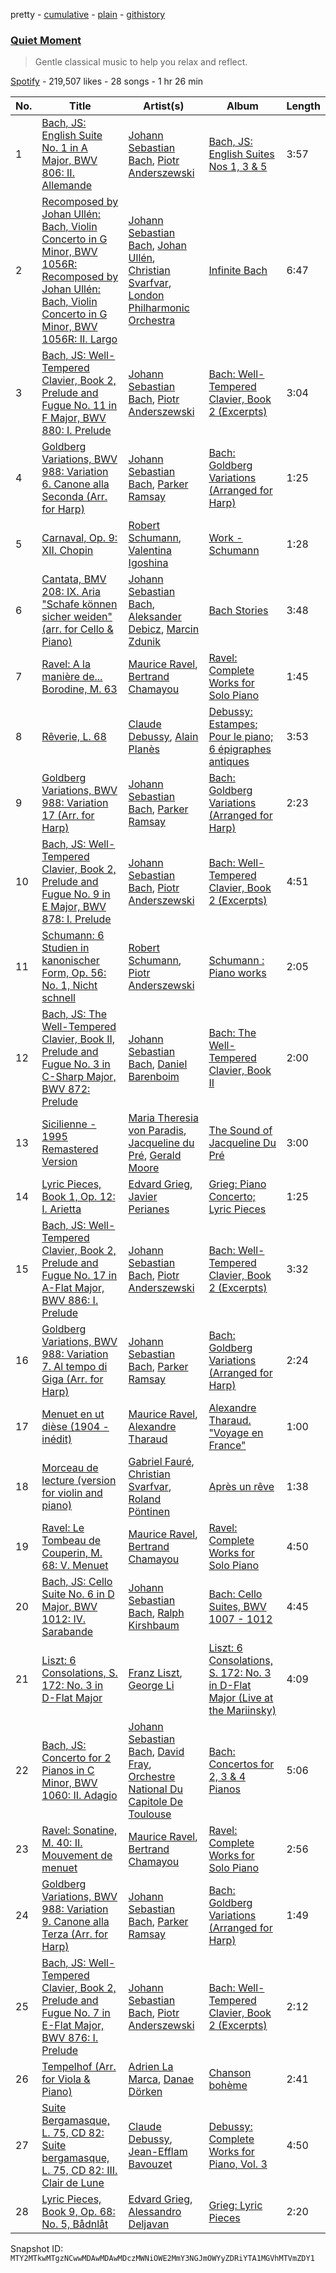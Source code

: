 pretty - [cumulative](/playlists/cumulative/37i9dQZF1DX7KrTMVQnM02.md) - [plain](/playlists/plain/37i9dQZF1DX7KrTMVQnM02) - [githistory](https://github.githistory.xyz/mackorone/spotify-playlist-archive/blob/main/playlists/plain/37i9dQZF1DX7KrTMVQnM02)

### [Quiet Moment](https://open.spotify.com/playlist/37i9dQZF1DX7KrTMVQnM02)

> Gentle classical music to help you relax and reflect.

[Spotify](https://open.spotify.com/user/spotify) - 219,507 likes - 28 songs - 1 hr 26 min

| No. | Title | Artist(s) | Album | Length |
|---|---|---|---|---|
| 1 | [Bach, JS: English Suite No\. 1 in A Major, BWV 806: II\. Allemande](https://open.spotify.com/track/27a8oVN05SOgwDwRJFcygr) | [Johann Sebastian Bach](https://open.spotify.com/artist/5aIqB5nVVvmFsvSdExz408), [Piotr Anderszewski](https://open.spotify.com/artist/0ndw1tUehEV3tnnYUnqFw9) | [Bach, JS: English Suites Nos 1, 3 & 5](https://open.spotify.com/album/0atPfDc4y8UX6ljvewegMX) | 3:57 |
| 2 | [Recomposed by Johan Ullén: Bach, Violin Concerto in G Minor, BWV 1056R: Recomposed by Johan Ullén: Bach, Violin Concerto in G Minor, BWV 1056R: II\. Largo](https://open.spotify.com/track/4ZCVVIdhq1sAWOIHMvyKp2) | [Johann Sebastian Bach](https://open.spotify.com/artist/5aIqB5nVVvmFsvSdExz408), [Johan Ullén](https://open.spotify.com/artist/2UHlnfQjgvkTbRfxgviAs4), [Christian Svarfvar](https://open.spotify.com/artist/0jcR7ThUTzrELU3Ho4ko9U), [London Philharmonic Orchestra](https://open.spotify.com/artist/3PfJE6ebCbCHeuqO4BfNeA) | [Infinite Bach](https://open.spotify.com/album/6teD3FigVp9xUD54xMNiOU) | 6:47 |
| 3 | [Bach, JS: Well\-Tempered Clavier, Book 2, Prelude and Fugue No\. 11 in F Major, BWV 880: I\. Prelude](https://open.spotify.com/track/6WPZGwKnh61MjnrfvhrWcK) | [Johann Sebastian Bach](https://open.spotify.com/artist/5aIqB5nVVvmFsvSdExz408), [Piotr Anderszewski](https://open.spotify.com/artist/0ndw1tUehEV3tnnYUnqFw9) | [Bach: Well\-Tempered Clavier, Book 2 \(Excerpts\)](https://open.spotify.com/album/4GkkbD7DaqH8wPqN0WF8n0) | 3:04 |
| 4 | [Goldberg Variations, BWV 988: Variation 6\. Canone alla Seconda \(Arr\. for Harp\)](https://open.spotify.com/track/5Jg1h697YlH4oG8lvSY4Z3) | [Johann Sebastian Bach](https://open.spotify.com/artist/5aIqB5nVVvmFsvSdExz408), [Parker Ramsay](https://open.spotify.com/artist/5ForLHbyCPMNAICPCv1oeb) | [Bach: Goldberg Variations \(Arranged for Harp\)](https://open.spotify.com/album/07idNELix1kop3z4wVUMz8) | 1:25 |
| 5 | [Carnaval, Op\. 9: XII\. Chopin](https://open.spotify.com/track/2lR3ADXurcbtK4lS5irxCj) | [Robert Schumann](https://open.spotify.com/artist/2UqjDAXnDxejEyE0CzfUrZ), [Valentina Igoshina](https://open.spotify.com/artist/1W57JpbpzQDpbFRTWUBhxO) | [Work \- Schumann](https://open.spotify.com/album/5NJMInZ0UluhhyLiIpwnWT) | 1:28 |
| 6 | [Cantata, BMV 208: IX\. Aria "Schafe können sicher weiden" \(arr\. for Cello & Piano\)](https://open.spotify.com/track/3Qc5QysHKtTwI1LLczjYz5) | [Johann Sebastian Bach](https://open.spotify.com/artist/5aIqB5nVVvmFsvSdExz408), [Aleksander Debicz](https://open.spotify.com/artist/0HZYW7kTNPn8JRCmHv6fad), [Marcin Zdunik](https://open.spotify.com/artist/5KIu821fkPtll9RlDOWLdU) | [Bach Stories](https://open.spotify.com/album/1VMw1pYzyFGK0pGqy64jk7) | 3:48 |
| 7 | [Ravel: A la manière de..\. Borodine, M\. 63](https://open.spotify.com/track/1oSq0jHdOsKzyXbeoYsPxd) | [Maurice Ravel](https://open.spotify.com/artist/17hR0sYHpx7VYTMRfFUOmY), [Bertrand Chamayou](https://open.spotify.com/artist/28Bn2PxtmXD8UbBSM968Fp) | [Ravel: Complete Works for Solo Piano](https://open.spotify.com/album/5Ui8Uj9oHn2yT7Duo0welM) | 1:45 |
| 8 | [Rêverie, L\. 68](https://open.spotify.com/track/086sjLPEqdKBgTxbTeCLCv) | [Claude Debussy](https://open.spotify.com/artist/1Uff91EOsvd99rtAupatMP), [Alain Planès](https://open.spotify.com/artist/2T5bM1nb5fZVw5Bm851HNh) | [Debussy: Estampes; Pour le piano; 6 épigraphes antiques](https://open.spotify.com/album/7jCCOwIktM4dGS6YfQuqTq) | 3:53 |
| 9 | [Goldberg Variations, BWV 988: Variation 17 \(Arr\. for Harp\)](https://open.spotify.com/track/60PIhmWYODCEh8YbcunBsa) | [Johann Sebastian Bach](https://open.spotify.com/artist/5aIqB5nVVvmFsvSdExz408), [Parker Ramsay](https://open.spotify.com/artist/5ForLHbyCPMNAICPCv1oeb) | [Bach: Goldberg Variations \(Arranged for Harp\)](https://open.spotify.com/album/07idNELix1kop3z4wVUMz8) | 2:23 |
| 10 | [Bach, JS: Well\-Tempered Clavier, Book 2, Prelude and Fugue No\. 9 in E Major, BWV 878: I\. Prelude](https://open.spotify.com/track/6ElyS5Mbg0C6bUe1814pBC) | [Johann Sebastian Bach](https://open.spotify.com/artist/5aIqB5nVVvmFsvSdExz408), [Piotr Anderszewski](https://open.spotify.com/artist/0ndw1tUehEV3tnnYUnqFw9) | [Bach: Well\-Tempered Clavier, Book 2 \(Excerpts\)](https://open.spotify.com/album/4GkkbD7DaqH8wPqN0WF8n0) | 4:51 |
| 11 | [Schumann: 6 Studien in kanonischer Form, Op\. 56: No\. 1, Nicht schnell](https://open.spotify.com/track/1q5ayzgYUD1uL2kI389fV4) | [Robert Schumann](https://open.spotify.com/artist/2UqjDAXnDxejEyE0CzfUrZ), [Piotr Anderszewski](https://open.spotify.com/artist/0ndw1tUehEV3tnnYUnqFw9) | [Schumann : Piano works](https://open.spotify.com/album/6jBpmfj61Fb3gOmpGTcMlv) | 2:05 |
| 12 | [Bach, JS: The Well\-Tempered Clavier, Book II, Prelude and Fugue No\. 3 in C\-Sharp Major, BWV 872: Prelude](https://open.spotify.com/track/74wO29WxFBG5r8SufLQIT0) | [Johann Sebastian Bach](https://open.spotify.com/artist/5aIqB5nVVvmFsvSdExz408), [Daniel Barenboim](https://open.spotify.com/artist/78sEozQOEJxzXegUuqRSgH) | [Bach: The Well\-Tempered Clavier, Book II](https://open.spotify.com/album/6nfMkD8IXOwbq3HBfAwOzF) | 2:00 |
| 13 | [Sicilienne \- 1995 Remastered Version](https://open.spotify.com/track/2HQg27QmTOBC3kcFBchDEU) | [Maria Theresia von Paradis](https://open.spotify.com/artist/2BboNNLVkfkH1Sx745yQgd), [Jacqueline du Pré](https://open.spotify.com/artist/5VRErWhTZd0si1lqt1DwoW), [Gerald Moore](https://open.spotify.com/artist/0QjqcG7aDPrqJrEogqZu3w) | [The Sound of Jacqueline Du Pré](https://open.spotify.com/album/2cq1TB0imGfqReueT6ERtm) | 3:00 |
| 14 | [Lyric Pieces, Book 1, Op\. 12: I\. Arietta](https://open.spotify.com/track/76wV53YHl0tGEvT3L0QzvK) | [Edvard Grieg](https://open.spotify.com/artist/5ihY290YPGc3aY2xTyx7Gy), [Javier Perianes](https://open.spotify.com/artist/5sYNU2X0Fvw3iAqWTqwWjz) | [Grieg: Piano Concerto; Lyric Pieces](https://open.spotify.com/album/5HokgmfmgFExUbbVgkvz3n) | 1:25 |
| 15 | [Bach, JS: Well\-Tempered Clavier, Book 2, Prelude and Fugue No\. 17 in A\-Flat Major, BWV 886: I\. Prelude](https://open.spotify.com/track/4LG4yhKa69RTG4HcNAkxrp) | [Johann Sebastian Bach](https://open.spotify.com/artist/5aIqB5nVVvmFsvSdExz408), [Piotr Anderszewski](https://open.spotify.com/artist/0ndw1tUehEV3tnnYUnqFw9) | [Bach: Well\-Tempered Clavier, Book 2 \(Excerpts\)](https://open.spotify.com/album/4GkkbD7DaqH8wPqN0WF8n0) | 3:32 |
| 16 | [Goldberg Variations, BWV 988: Variation 7\. Al tempo di Giga \(Arr\. for Harp\)](https://open.spotify.com/track/41pX70jMYOeyAEfiAyN2s2) | [Johann Sebastian Bach](https://open.spotify.com/artist/5aIqB5nVVvmFsvSdExz408), [Parker Ramsay](https://open.spotify.com/artist/5ForLHbyCPMNAICPCv1oeb) | [Bach: Goldberg Variations \(Arranged for Harp\)](https://open.spotify.com/album/07idNELix1kop3z4wVUMz8) | 2:24 |
| 17 | [Menuet en ut dièse \(1904 \- inédit\)](https://open.spotify.com/track/6YuQg0aC2cCmSSK42gKWzS) | [Maurice Ravel](https://open.spotify.com/artist/17hR0sYHpx7VYTMRfFUOmY), [Alexandre Tharaud](https://open.spotify.com/artist/5HG9Eg7Ik8ZuNtMyGYTxLG) | [Alexandre Tharaud\. "Voyage en France"](https://open.spotify.com/album/1UfEH15W0MVwWbAGa9OXqE) | 1:00 |
| 18 | [Morceau de lecture \(version for violin and piano\)](https://open.spotify.com/track/5sXnI44lQ6lcSUN5yT1kne) | [Gabriel Fauré](https://open.spotify.com/artist/2gClsBep1tt1rv1CN210SO), [Christian Svarfvar](https://open.spotify.com/artist/0jcR7ThUTzrELU3Ho4ko9U), [Roland Pöntinen](https://open.spotify.com/artist/3oob8cWQ5FMlfVZRwSSVES) | [Après un rêve](https://open.spotify.com/album/6Bgqkmf095spyt1tE1njYd) | 1:38 |
| 19 | [Ravel: Le Tombeau de Couperin, M\. 68: V\. Menuet](https://open.spotify.com/track/1HjiFQtbXp4EXLzyC05j3K) | [Maurice Ravel](https://open.spotify.com/artist/17hR0sYHpx7VYTMRfFUOmY), [Bertrand Chamayou](https://open.spotify.com/artist/28Bn2PxtmXD8UbBSM968Fp) | [Ravel: Complete Works for Solo Piano](https://open.spotify.com/album/5Ui8Uj9oHn2yT7Duo0welM) | 4:50 |
| 20 | [Bach, JS: Cello Suite No\. 6 in D Major, BWV 1012: IV\. Sarabande](https://open.spotify.com/track/6XhPptZYmFpaHbE2HnaYrE) | [Johann Sebastian Bach](https://open.spotify.com/artist/5aIqB5nVVvmFsvSdExz408), [Ralph Kirshbaum](https://open.spotify.com/artist/0BOKp33vfgc7PUaNem18gT) | [Bach: Cello Suites, BWV 1007 \- 1012](https://open.spotify.com/album/5Wml8Lwar0peOEOV26Zqxm) | 4:45 |
| 21 | [Liszt: 6 Consolations, S\. 172: No\. 3 in D\-Flat Major](https://open.spotify.com/track/6vBZAAMRS9xQA1qdplRBLr) | [Franz Liszt](https://open.spotify.com/artist/1385hLNbrnbCJGokfH2ac2), [George Li](https://open.spotify.com/artist/7MmY9EnBs2QvDwLnJUV332) | [Liszt: 6 Consolations, S\. 172: No\. 3 in D\-Flat Major \(Live at the Mariinsky\)](https://open.spotify.com/album/1YogZyGCxolaF5Hj0ZY1rg) | 4:09 |
| 22 | [Bach, JS: Concerto for 2 Pianos in C Minor, BWV 1060: II\. Adagio](https://open.spotify.com/track/6CUwWcawWjim6VGhb0kKAw) | [Johann Sebastian Bach](https://open.spotify.com/artist/5aIqB5nVVvmFsvSdExz408), [David Fray](https://open.spotify.com/artist/6ngR3n1aQ7GLB5w46hqSWR), [Orchestre National Du Capitole De Toulouse](https://open.spotify.com/artist/75ehLoOSz7elHefmAk5QWa) | [Bach: Concertos for 2, 3 & 4 Pianos](https://open.spotify.com/album/3V7HX0tRthqlnfru2VPnBW) | 5:06 |
| 23 | [Ravel: Sonatine, M\. 40: II\. Mouvement de menuet](https://open.spotify.com/track/1KfM3JMnBVaXTdEcSrLkXs) | [Maurice Ravel](https://open.spotify.com/artist/17hR0sYHpx7VYTMRfFUOmY), [Bertrand Chamayou](https://open.spotify.com/artist/28Bn2PxtmXD8UbBSM968Fp) | [Ravel: Complete Works for Solo Piano](https://open.spotify.com/album/5Ui8Uj9oHn2yT7Duo0welM) | 2:56 |
| 24 | [Goldberg Variations, BWV 988: Variation 9\. Canone alla Terza \(Arr\. for Harp\)](https://open.spotify.com/track/35AQfhPnVJ76YLZfF1kYDd) | [Johann Sebastian Bach](https://open.spotify.com/artist/5aIqB5nVVvmFsvSdExz408), [Parker Ramsay](https://open.spotify.com/artist/5ForLHbyCPMNAICPCv1oeb) | [Bach: Goldberg Variations \(Arranged for Harp\)](https://open.spotify.com/album/07idNELix1kop3z4wVUMz8) | 1:49 |
| 25 | [Bach, JS: Well\-Tempered Clavier, Book 2, Prelude and Fugue No\. 7 in E\-Flat Major, BWV 876: I\. Prelude](https://open.spotify.com/track/5C2oghM3zT7QOYZD5tBbeW) | [Johann Sebastian Bach](https://open.spotify.com/artist/5aIqB5nVVvmFsvSdExz408), [Piotr Anderszewski](https://open.spotify.com/artist/0ndw1tUehEV3tnnYUnqFw9) | [Bach: Well\-Tempered Clavier, Book 2 \(Excerpts\)](https://open.spotify.com/album/4GkkbD7DaqH8wPqN0WF8n0) | 2:12 |
| 26 | [Tempelhof \(Arr\. for Viola & Piano\)](https://open.spotify.com/track/3yblFlwWzkW5LeVxSe8NXZ) | [Adrien La Marca](https://open.spotify.com/artist/2qzpSZAf2BgnOlNVGliHKP), [Danae Dörken](https://open.spotify.com/artist/4a1RQnX1cbtYySbQl2f7zt) | [Chanson bohème](https://open.spotify.com/album/2e3KWoeu1Di24TlYx0g2ZR) | 2:41 |
| 27 | [Suite Bergamasque, L\. 75, CD 82: Suite bergamasque, L\. 75, CD 82: III\. Clair de Lune](https://open.spotify.com/track/3l0xM8zkfnIkrw1i1kFyeq) | [Claude Debussy](https://open.spotify.com/artist/1Uff91EOsvd99rtAupatMP), [Jean\-Efflam Bavouzet](https://open.spotify.com/artist/4BcOHdtzeyl8hX3zUId6hZ) | [Debussy: Complete Works for Piano, Vol\. 3](https://open.spotify.com/album/01ofr7grBeNmvO5Gh61j4j) | 4:50 |
| 28 | [Lyric Pieces, Book 9, Op\. 68: No\. 5, Bådnlåt](https://open.spotify.com/track/0jgTiWDihmyzRVumDa7oD7) | [Edvard Grieg](https://open.spotify.com/artist/5ihY290YPGc3aY2xTyx7Gy), [Alessandro Deljavan](https://open.spotify.com/artist/60YDZf6o3FXnne3f6rlxHM) | [Grieg: Lyric Pieces](https://open.spotify.com/album/01eQgKjvGfr1xhjvzNOi3V) | 2:20 |

Snapshot ID: `MTY2MTkwMTgzNCwwMDAwMDAwMDczMWNiOWE2MmY3NGJmOWYyZDRiYTA1MGVhMTVmZDY1`
